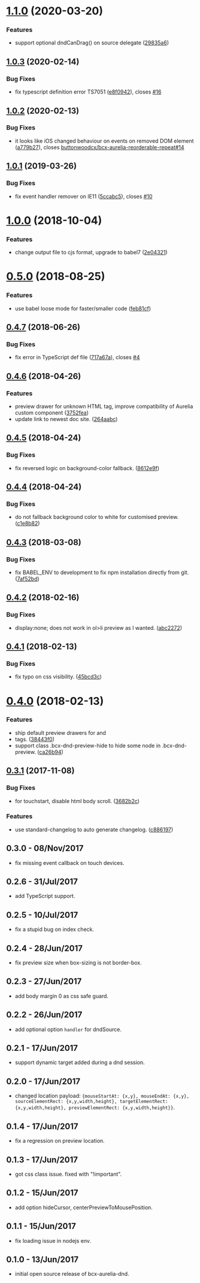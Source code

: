 # [1.1.0](https://github.com/buttonwoodcx/bcx-aurelia-dnd/compare/v1.0.3...v1.1.0) (2020-03-20)


### Features

* support optional dndCanDrag() on source delegate ([29835a6](https://github.com/buttonwoodcx/bcx-aurelia-dnd/commit/29835a6be3b715ac7be4cc540b48adb1fb6ea274))



## [1.0.3](https://github.com/buttonwoodcx/bcx-aurelia-dnd/compare/v1.0.2...v1.0.3) (2020-02-14)


### Bug Fixes

* fix typescript definition error TS7051 ([e8f0942](https://github.com/buttonwoodcx/bcx-aurelia-dnd/commit/e8f09420660bbb48531e7752596b039c95318de7)), closes [#16](https://github.com/buttonwoodcx/bcx-aurelia-dnd/issues/16)



## [1.0.2](https://github.com/buttonwoodcx/bcx-aurelia-dnd/compare/v1.0.1...v1.0.2) (2020-02-13)


### Bug Fixes

* it looks like iOS changed behaviour on events on removed DOM element ([a779b27](https://github.com/buttonwoodcx/bcx-aurelia-dnd/commit/a779b27a9bfe84adf6b90daa69bc576b3238d0c6)), closes [buttonwoodcx/bcx-aurelia-reorderable-repeat#14](https://github.com/buttonwoodcx/bcx-aurelia-reorderable-repeat/issues/14)



## [1.0.1](https://github.com/buttonwoodcx/bcx-aurelia-dnd/compare/v1.0.0...v1.0.1) (2019-03-26)


### Bug Fixes

* fix event handler remover on IE11 ([5ccabc5](https://github.com/buttonwoodcx/bcx-aurelia-dnd/commit/5ccabc5)), closes [#10](https://github.com/buttonwoodcx/bcx-aurelia-dnd/issues/10)



<a name="1.0.0"></a>
# [1.0.0](https://github.com/buttonwoodcx/bcx-aurelia-dnd/compare/v0.5.0...v1.0.0) (2018-10-04)


### Features

* change output file to cjs format, upgrade to babel7 ([2e04321](https://github.com/buttonwoodcx/bcx-aurelia-dnd/commit/2e04321))



<a name="0.5.0"></a>
# [0.5.0](https://github.com/buttonwoodcx/bcx-aurelia-dnd/compare/v0.4.7...v0.5.0) (2018-08-25)


### Features

* use babel loose mode for faster/smaller code ([feb81cf](https://github.com/buttonwoodcx/bcx-aurelia-dnd/commit/feb81cf))



<a name="0.4.7"></a>
## [0.4.7](https://github.com/buttonwoodcx/bcx-aurelia-dnd/compare/v0.4.6...v0.4.7) (2018-06-26)


### Bug Fixes

* fix error in TypeScript def file ([717a67a](https://github.com/buttonwoodcx/bcx-aurelia-dnd/commit/717a67a)), closes [#4](https://github.com/buttonwoodcx/bcx-aurelia-dnd/issues/4)



<a name="0.4.6"></a>
## [0.4.6](https://github.com/buttonwoodcx/bcx-aurelia-dnd/compare/v0.4.5...v0.4.6) (2018-04-26)


### Features

* preview drawer for unknown HTML tag, improve compatibility of Aurelia custom component ([3752fea](https://github.com/buttonwoodcx/bcx-aurelia-dnd/commit/3752fea))
* update link to newest doc site. ([264aabc](https://github.com/buttonwoodcx/bcx-aurelia-dnd/commit/264aabc))



<a name="0.4.5"></a>
## [0.4.5](https://github.com/buttonwoodcx/bcx-aurelia-dnd/compare/v0.4.4...v0.4.5) (2018-04-24)


### Bug Fixes

* fix reversed logic on background-color fallback. ([8612e9f](https://github.com/buttonwoodcx/bcx-aurelia-dnd/commit/8612e9f))



<a name="0.4.4"></a>
## [0.4.4](https://github.com/buttonwoodcx/bcx-aurelia-dnd/compare/v0.4.3...v0.4.4) (2018-04-24)


### Bug Fixes

* do not fallback background color to white for customised preview. ([c1e8b82](https://github.com/buttonwoodcx/bcx-aurelia-dnd/commit/c1e8b82))



<a name="0.4.3"></a>
## [0.4.3](https://github.com/buttonwoodcx/bcx-aurelia-dnd/compare/v0.4.2...v0.4.3) (2018-03-08)


### Bug Fixes

* fix BABEL_ENV to development to fix npm installation directly from git. ([7af52bd](https://github.com/buttonwoodcx/bcx-aurelia-dnd/commit/7af52bd))



<a name="0.4.2"></a>
## [0.4.2](https://github.com/buttonwoodcx/bcx-aurelia-dnd/compare/v0.4.1...v0.4.2) (2018-02-16)


### Bug Fixes

* display:none; does not work in ol>li preview as I wanted. ([abc2272](https://github.com/buttonwoodcx/bcx-aurelia-dnd/commit/abc2272))



<a name="0.4.1"></a>
## [0.4.1](https://github.com/buttonwoodcx/bcx-aurelia-dnd/compare/v0.4.0...v0.4.1) (2018-02-13)


### Bug Fixes

* fix typo on css visibility. ([45bcd3c](https://github.com/buttonwoodcx/bcx-aurelia-dnd/commit/45bcd3c))



<a name="0.4.0"></a>
# [0.4.0](https://github.com/buttonwoodcx/bcx-aurelia-dnd/compare/v0.3.1...v0.4.0) (2018-02-13)


### Features

* ship default preview drawers for <tr> and <li> tags. ([38443f0](https://github.com/buttonwoodcx/bcx-aurelia-dnd/commit/38443f0))
* support class .bcx-dnd-preview-hide to hide some node in .bcx-dnd-preview. ([ca26b94](https://github.com/buttonwoodcx/bcx-aurelia-dnd/commit/ca26b94))



<a name="0.3.1"></a>
## [0.3.1](https://github.com/buttonwoodcx/bcx-aurelia-dnd/compare/v0.3.0...v0.3.1) (2017-11-08)


### Bug Fixes

* for touchstart, disable html body scroll. ([3682b2c](https://github.com/buttonwoodcx/bcx-aurelia-dnd/commit/3682b2c))


### Features

* use standard-changelog to auto generate changelog. ([c886197](https://github.com/buttonwoodcx/bcx-aurelia-dnd/commit/c886197))



## 0.3.0 - 08/Nov/2017

  * fix missing event callback on touch devices.

## 0.2.6 - 31/Jul/2017

  * add TypeScript support.

## 0.2.5 - 10/Jul/2017

  * fix a stupid bug on index check.

## 0.2.4 - 28/Jun/2017

  * fix preview size when box-sizing is not border-box.

## 0.2.3 - 27/Jun/2017

  * add body margin 0 as css safe guard.

## 0.2.2 - 26/Jun/2017

  * add optional option `handler` for dndSource.

## 0.2.1 - 17/Jun/2017

  * support dynamic target added during a dnd session.

## 0.2.0 - 17/Jun/2017

  * changed location payload: `{mouseStartAt: {x,y}, mouseEndAt: {x,y}, sourceElementRect: {x,y,width,height}, targetElementRect: {x,y,width,height}, previewElementRect: {x,y,width,height}}`.

## 0.1.4 - 17/Jun/2017

  * fix a regression on preview location.

## 0.1.3 - 17/Jun/2017

  * got css class issue. fixed with "!important".

## 0.1.2 - 15/Jun/2017

  * add option hideCursor, centerPreviewToMousePosition.

## 0.1.1 - 15/Jun/2017

  * fix loading issue in nodejs env.

## 0.1.0 - 13/Jun/2017

  * initial open source release of bcx-aurelia-dnd.
